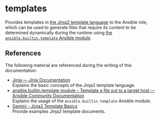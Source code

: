 # templates

Provides templates in [the Jinja2 template language](https://jinja.palletsprojects.com/) to the Ansible role, which can be used to generate files that require its content to be determined dynamically during the runtime using [the `ansible.builtin.template` Ansible module](https://docs.ansible.com/ansible/latest/collections/ansible/builtin/template_module.html).

## References

The following material are referenced during the writing of this documentation:

* [Jinja — Jinja Documentation](https://jinja.palletsprojects.com/)  
  Explains the basic concepts of the Jinja2 template language.
* [ansible.builtin.template module – Template a file out to a target host — Ansible Community Documentation](https://docs.ansible.com/ansible/latest/collections/ansible/builtin/template_module.html)  
  Explains the usage of the `ansible.builtin.template` Ansible module.
* [Gemini - Jinja2 Template Basics](https://gemini.google.com/share/5d88b0b68335)  
  Provide examples Jinja2 template documents.
